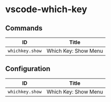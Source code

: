 # vscode-which-key

## Commands

| ID              | Title                |
| --------------- | -------------------- |
| `whichkey.show` | Which Key: Show Menu |

## Configuration

| ID              | Title                |
| --------------- | -------------------- |
| `whichkey.show` | Which Key: Show Menu |